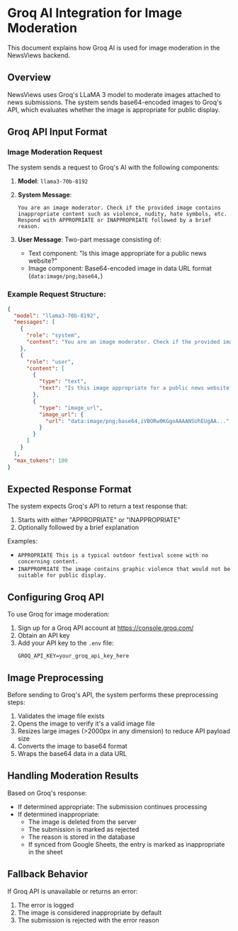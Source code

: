 # Groq AI Integration for Image Moderation

This document explains how Groq AI is used for image moderation in the NewsViews backend.

## Overview

NewsViews uses Groq's LLaMA 3 model to moderate images attached to news submissions. The system sends base64-encoded images to Groq's API, which evaluates whether the image is appropriate for public display.

## Groq API Input Format

### Image Moderation Request

The system sends a request to Groq's AI with the following components:

1. **Model**: `llama3-70b-8192`

2. **System Message**:
   ```
   You are an image moderator. Check if the provided image contains inappropriate content such as violence, nudity, hate symbols, etc. Respond with APPROPRIATE or INAPPROPRIATE followed by a brief reason.
   ```

3. **User Message**: Two-part message consisting of:
   - Text component: "Is this image appropriate for a public news website?"
   - Image component: Base64-encoded image in data URL format (`data:image/png;base64,`)

### Example Request Structure:

```json
{
  "model": "llama3-70b-8192",
  "messages": [
    {
      "role": "system",
      "content": "You are an image moderator. Check if the provided image contains inappropriate content such as violence, nudity, hate symbols, etc. Respond with APPROPRIATE or INAPPROPRIATE followed by a brief reason."
    },
    {
      "role": "user",
      "content": [
        {
          "type": "text",
          "text": "Is this image appropriate for a public news website?"
        },
        {
          "type": "image_url",
          "image_url": {
            "url": "data:image/png;base64,iVBORw0KGgoAAAANSUhEUgAA..."
          }
        }
      ]
    }
  ],
  "max_tokens": 100
}
```

## Expected Response Format

The system expects Groq's API to return a text response that:

1. Starts with either "APPROPRIATE" or "INAPPROPRIATE"
2. Optionally followed by a brief explanation

Examples:
- `APPROPRIATE This is a typical outdoor festival scene with no concerning content.`
- `INAPPROPRIATE The image contains graphic violence that would not be suitable for public display.`

## Configuring Groq API

To use Groq for image moderation:

1. Sign up for a Groq API account at https://console.groq.com/
2. Obtain an API key
3. Add your API key to the `.env` file:
   ```
   GROQ_API_KEY=your_groq_api_key_here
   ```

## Image Preprocessing

Before sending to Groq's API, the system performs these preprocessing steps:

1. Validates the image file exists
2. Opens the image to verify it's a valid image file
3. Resizes large images (>2000px in any dimension) to reduce API payload size
4. Converts the image to base64 format
5. Wraps the base64 data in a data URL

## Handling Moderation Results

Based on Groq's response:

- If determined appropriate: The submission continues processing
- If determined inappropriate: 
  - The image is deleted from the server
  - The submission is marked as rejected
  - The reason is stored in the database
  - If synced from Google Sheets, the entry is marked as inappropriate in the sheet

## Fallback Behavior

If Groq API is unavailable or returns an error:

1. The error is logged
2. The image is considered inappropriate by default
3. The submission is rejected with the error reason
